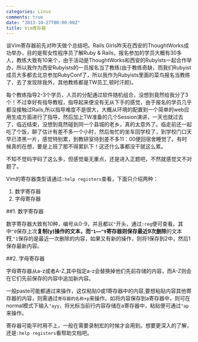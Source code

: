 ```yaml
---
categories: Linux
comments: true
date: "2013-10-27T00:00:00Z"
title: Vim寄存器
---
```

谈Vim寄存器前先对昨天做个总结吧。Rails Girls昨天在西安的ThoughtWorks成功举办，目的是帮女性程序员了解Ruby & Rails，报名参加的学员大概有30多人，教练大致有10来个，由于活动是ThoughtWorks和西安的Rubyists一起合作举办，所以我作为西安Rubyists的一员报名当了教练(由于教练奇缺，而我们Rubyist成员大多都去北京参加RubyConf了，所以我作为Rubyists里面的菜鸟报名当教练了，去了发现除我外，其他教练都是TW员工,顿时汗颜)。

<!--more-->

每个教练指导2-3个学员，人员的分配通过软件随机组合，没想到竟然给我分了3个！不过幸好有指导教程，指导起来便没有无从下手的感觉，由于报名的学员几乎都没接触过Rails,所以指导难度不是很大，大概从环境的配置到一个简单的web应用生成方面进行了指导，然后加上TW准备的几个Session演讲，一天也就过去了，临近结束，没想到竟然碰到同一个县城的老乡，真的太意外了。临走前还一起吃了个饭，聊了估计有差不多一个小时，然后匆忙的坐车回学校了，到学校门口天早已漆黑一片，感觉特别累，到教研室待到差不多11：00便回宿舍睡觉了。有时候真的在想，要是上班了那不得累趴下！这还什么事都没干就这么累。

不知不觉码字码了这么多，但感觉毫无重点，还是进入正题吧，不然就感觉文不对题了。

Vim的寄存器类型请通过`:help registers`查看，下面只介绍两种：

1. 数字寄存器
2. 字母寄存器

##1. 数字寄存器

数字寄存器大致有10种，编号从0-9，并且都以`"`开头，通过`:reg`便可查看。其中`"0`保存上次**复制(y)**操作的文本，而`"1——"9`寄存器则保存最近9次**删除**的文本**行**,`"1`保存的是最近一次删除的内容，如果又有新的操作，则将1保存到2中，然后1保存最新内容。

##2. 字母寄存器

字母寄存器从a-z或者A-Z,其中指定a-z会替换掉他们先前存储的内容，而A-Z则会在它们先前保存的内容中追加新内容。

一般paste可能都通过来操作，这仅粘贴0或1寄存器中的内容,要想粘贴内容其他寄存器的内容，则需通过`寄存器的名称+p`来操作。如将内容保存到a寄存器中，则可在normal模式下输入`"ayy`，将光标当前行内容存储在a寄存器中，粘贴便可通过`"ap`来操作。

寄存器可能平时用不上，一般在需要录制宏的时候才会用到。想要更深入的了解，还是`:help registers`看帮助文档吧。
